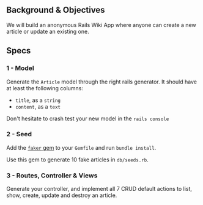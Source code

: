 ## Background & Objectives

We will build an anonymous Rails Wiki App where anyone can create a new article
or update an existing one.

## Specs

### 1 - Model

Generate the `Article` model through the right rails generator. It should have at least the following columns:

- `title`, as a `string`
- `content`, as a `text`

Don't hesitate to crash test your new model in the `rails console`

### 2 - Seed

Add the [`faker` gem](https://github.com/stympy/faker) to your `Gemfile` and
run `bundle install`.

Use this gem to generate 10 fake articles in
`db/seeds.rb`.

### 3 - Routes, Controller & Views

Generate your controller, and implement all 7 CRUD default actions to
list, show, create, update and destroy an article.
